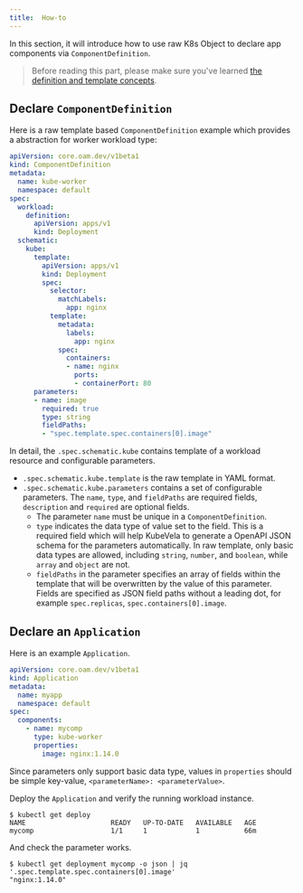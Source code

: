 ```yaml
---
title:  How-to
---
```


In this section, it will introduce how to use raw K8s Object to declare app components via `ComponentDefinition`.

> Before reading this part, please make sure you've learned [the definition and template concepts](../platform-engineers/definition-and-templates).

## Declare `ComponentDefinition`

Here is a raw template based `ComponentDefinition` example which provides a abstraction for worker workload type:

```yaml
apiVersion: core.oam.dev/v1beta1
kind: ComponentDefinition
metadata:
  name: kube-worker
  namespace: default
spec:
  workload: 
    definition: 
      apiVersion: apps/v1
      kind: Deployment
  schematic:
    kube: 
      template:
        apiVersion: apps/v1
        kind: Deployment
        spec:
          selector:
            matchLabels:
              app: nginx
          template:
            metadata:
              labels:
                app: nginx
            spec:
              containers:
              - name: nginx
                ports:
                - containerPort: 80 
      parameters: 
      - name: image
        required: true
        type: string
        fieldPaths: 
        - "spec.template.spec.containers[0].image"
```

In detail, the `.spec.schematic.kube` contains template of a workload resource and
configurable parameters.
- `.spec.schematic.kube.template` is the raw template in YAML format.
- `.spec.schematic.kube.parameters` contains a set of configurable parameters. The `name`, `type`, and `fieldPaths` are required fields, `description` and `required` are optional fields.
  - The parameter `name` must be unique in a `ComponentDefinition`.
  - `type` indicates the data type of value set to the field. This is a required field which will help KubeVela to generate a OpenAPI JSON schema for the parameters automatically. In raw template, only basic data types are allowed, including `string`, `number`, and `boolean`, while `array` and `object` are not.
  - `fieldPaths` in the parameter specifies an array of fields within the template that will be overwritten by the value of this parameter. Fields are specified as JSON field paths without a leading dot, for example
`spec.replicas`, `spec.containers[0].image`.

## Declare an `Application`

Here is an example `Application`.

```yaml
apiVersion: core.oam.dev/v1beta1
kind: Application
metadata:
  name: myapp
  namespace: default
spec:
  components:
    - name: mycomp
      type: kube-worker
      properties: 
        image: nginx:1.14.0
```

Since parameters only support basic data type, values in `properties` should be simple key-value, `<parameterName>: <parameterValue>`.

Deploy the `Application` and verify the running workload instance.

```shell
$ kubectl get deploy
NAME                     READY   UP-TO-DATE   AVAILABLE   AGE
mycomp                   1/1     1            1           66m
```
And check the parameter works.
```shell
$ kubectl get deployment mycomp -o json | jq '.spec.template.spec.containers[0].image'
"nginx:1.14.0"
```

